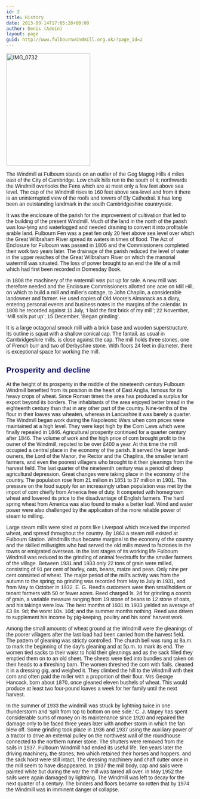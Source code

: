 ```yaml
---
id: 2
title: History
date: 2013-09-14T17:05:28+00:00
author: Denis (Admin)
layout: page
guid: http://www.fulbournwindmill.org.uk/?page_id=2
---
```

[<img class="alignright size-medium wp-image-8" alt="IMG_0732" src="http://www.fulbournwindmill.org.uk/wp-content/uploads/2013/09/IMG_0732-225x300.jpg" width="225" height="300" srcset="http://www.fulbournwindmill.org.uk/wp-content/uploads/2013/09/IMG_0732-225x300.jpg 225w, http://www.fulbournwindmill.org.uk/wp-content/uploads/2013/09/IMG_0732-768x1024.jpg 768w" sizes="(max-width: 225px) 100vw, 225px" />](http://www.fulbournwindmill.org.uk/wp-content/uploads/2013/09/IMG_0732.jpg)

<span style="font-family: Arial, Helvetica, sans-serif;">The Windmill at Fulbourn stands on an outlier of the Gog Magog Hills 4 miles east of the City of Cambridge. Low chalk hills run to the south of it; northwards the Windmill overlooks the Fens which are at most only a few feet above sea level. The cap of the Windmill rises to 160 feet above sea-level and from it there is an uninterrupted view of the roofs and towers of Ely Cathedral. It has long been an outstanding landmark in the south Cambridgeshire countryside.</span>

<span style="font-family: Arial, Helvetica, sans-serif;">It was the enclosure of the parish for the improvement of cultivation that led to the building of the present Windmill. Much of the land in the north of the parish was low-lying and waterlogged and needed draining to convert it into profitable arable land. Fulbourn Fen was a peat fen only 20 feet above sea le</span><span style="font-family: Arial, Helvetica, sans-serif;">vel over which the Great Wilbraham River spread its waters in times of flood. The Act of Enclosure for Fulbourn was passed in 1806 and the Commissioners completed their work two years later. The drainage of the parish reduced the level of water in the upper reaches of the Great Wilbraham River on which the manorial watermill was situated. The loss of power brought to an end the life of a mill which had first been recorded in Domesday Book.</span>

<span style="font-family: Arial, Helvetica, sans-serif;">In 1808 the machinery of the watermill was put up for sale. A new mill was therefore needed and the Enclosure Commissioners allotted one acre on Mill Hill, on which to build a mill and miller&#8217;s cottage, to John Chaplin, a considerable landowner and farmer. He used copies of Old Moore&#8217;s Al</span><span style="font-family: Arial, Helvetica, sans-serif;">manack as a diary, entering personal events and business notes in the margins of the calendar. In 1808 he recorded against 11 July, &#8216;I laid the first brick of my mill&#8217;; 22 November, &#8216;Mill sails put up&#8217;; 15 December, &#8216;Began grinding&#8217;.</span>

<span style="font-family: Arial, Helvetica, sans-serif;">It is a large octagonal smock mill with a brick base and wooden superstructure. Its outline is squat with a shallow conical cap. The fantail, as usual in Cambridgeshire mills, is close against the cap</span><span style="font-family: Arial, Helvetica, sans-serif;">. The mill holds three stones, one of French burr and two of Derbyshire stone. With floors 24 feet in diameter, there is exceptional space for working the mill.</span>

## <span style="color: #000066; font-family: Arial, Helvetica, sans-serif;">Prosperity and decline</span><span style="font-family: Arial, Helvetica, sans-serif;"> </span>

<span style="font-family: Arial, Helvetica, sans-serif;">At the height of its prosperity in the middle of the nineteenth century Fulbourn Windmill benefited from its position in the heart of East Anglia, famous for its heavy crops of wheat. Since Roman times the area has produced a surplus for export beyond its borders. The inhabitants of the area enjoyed better bread in the eighteenth century than that in any other part of the country. Nine-tenths of the flour in their loaves was wheaten, whereas in Lancashire it was barely a quarter. The Windmill began work during the Napoleonic Wars when corn prices were maintained at a high level. They were kept high by the Corn Laws which were finally repealed in 1846. Agricultural prosperity continued for a quarter century after 1846. The volume of work and the high price of corn brought profit to the owner of the Windmill, reputed to be over £400 a year. At this time the mill occupied a central place in the economy of the parish. It served the larger land-owners, the Lord of the Manor, the Rector and the Chaplins, the smaller tenant farmers, and even the poorest villagers who brought to it their gleanings from the harvest field. The last quarter of the nineteenth century was a period of deep agricultural depression. Great changes were taking place in the economy of the country. The population rose from 21 million in 1851 to 37 million in 1901. This pressure on the food supply for an increasingly urban population was met by the import of corn chiefly from America free of duty. It competed with homegrown wheat and lowered its price to the disadvantage of English farmers. The hard spring wheat from America was also found to make a better loaf. Wind and water power were also challenged by the application of the more reliable power of steam to milling.</span>

<span style="font-family: Arial, Helvetica, sans-serif;">Large steam mills were sited at ports like Liverpool which received the imported wheat, and spread throughout the country. By 1863 a steam mill existed at Fulbourn Station. Windmills thus became marginal to the economy of the country and the skilled millwrights who had served the old mills moved to factories in the towns or emigrated overseas. In the last stages of its working life Fulbourn Windmill was reduced to the grinding of animal feedstuffs for the smaller farmers of the village. Between 1931 and 1933 only 22 tons of grain were milled, consisting of 91 per cent of barley, oats, beans, maize and peas. Only nine per cent consisted of wheat. The major period of the mill&#8217;s activity was from the autumn to the spring; no grinding was recorded from May to July in 1931, and from May to October in 1932. E. G. Reed&#8217;s customers were then smallholders or tenant farmers with 50 or fewer acres. Reed charged ls. 2d for grinding a coomb of grain, a variable measure ranging from 19 stone of beans to 12 stone of oats, and his takings were low. The best months of 1931 to 1933 yielded an average of £3 8s. 9d; the worst 10s. 10d; and the summer months nothing. Reed was driven to supplement his income by pig-keeping, poultry and his sons&#8217; harvest work.</span>

<span style="font-family: Arial, Helvetica, sans-serif;">Among the small amounts of wheat ground at the Windmill were the gleanings of the poorer villagers after the last load had been carried from the harvest field. The pattern of gleaning was strictly controlled. The church bell was rung at 8a.m. to mark the beginning of the day&#8217;s gleaning and at 5p.m. to mark its end. The women tied sacks to their waist to hold their gleanings and as the sack filled they emptied them on to an old sheet. The sheets were tied into bundles and taken on their heads to a threshing barn. The women threshed the corn with flails, cleaned it in a dressing gig, and weighed it. They climbed the hill to the Windmill with their corn and often paid the miller with a proportion of their flour. Mrs George Hancock, born about 1870, once gleaned eleven bushels of wheat. This would produce at least two four-pound loaves a week for her family until the next harvest.</span>

<span style="font-family: Arial, Helvetica, sans-serif;">In the summer of 1933 the windmill was struck by lightning twice in one thunderstorm and &#8216;split from top to bottom on one side.&#8217; C. J. Mapey has spent considerable sums of money on its maintenance since 1920 and repaired the damage only to be faced three years later with another storm in which the fan blew off. Some grinding took place in 1936 and 1937 using the auxiliary power of a tractor to drive an external pulley on the northwest wall of the roundhouse connected to the northern runner stone. The shutters were removed from the sails in 1937. Fulbourn Windmill had ended its useful life. Ten years later the driving machinery, the stones, two which retained their horses and hoppers, and the sack hoist were still intact, The dressing machinery and chaff cutter once in the mill seem to have disappeared. In 1937 the mill body, cap and sails were painted white but during the war the mill was tarred all over. In May 1952 the sails were again damaged by lightning. The Windmill was left to decay for the next quarter of a century. The binders and floors became so rotten that by 1974 the Windmill was in imminent danger of collapse.</span>

&nbsp;